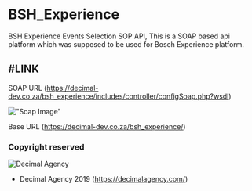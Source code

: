 # BSH_Experience
BSH Experience Events Selection SOP API, This is a SOAP based api platform which was supposed to be used for Bosch Experience platform. 

#LINK
---

SOAP URL (https://decimal-dev.co.za/bsh_experience/includes/controller/configSoap.php?wsdl)

 !["Soap Image"](https://www.rockstreet.co.za/santam/soapShoot.png "Soap")

Base URL (https://decimal-dev.co.za/bsh_experience/)

### Copyright reserved
![Decimal Agency](https://rockstreet.co.za/santam/decimal-logo.png "Decimal Agency")

* Decimal Agency 2019 (https://decimalagency.com/)
